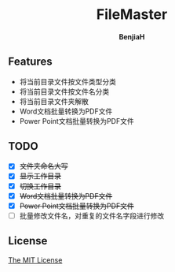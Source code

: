 <h1 align="center">FileMaster</h1>
<h4 align="center">BenjiaH</h4>

## Features
- 将当前目录文件按文件类型分类
- 将当前目录文件按文件名分类
- 将当前目录文件夹解散
- Word文档批量转换为PDF文件
- Power Point文档批量转换为PDF文件

## TODO
- [X] ~~文件夹命名大写~~
- [X] ~~显示工作目录~~
- [X] ~~切换工作目录~~
- [X] ~~Word文档批量转换为PDF文件~~
- [X] ~~Power Point文档批量转换为PDF文件~~
- [ ] 批量修改文件名，对重复的文件名字段进行修改

## License
[The MIT License](https://github.com/BenjiaH/FileMaster/blob/master/LICENSE)

